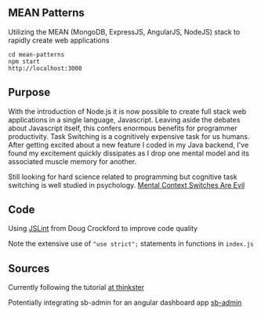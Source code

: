 ## MEAN Patterns
Utilizing the MEAN (MongoDB, ExpressJS, AngularJS, NodeJS) stack to rapidly create web applications

    cd mean-patterns
    npm start
    http://localhost:3000

## Purpose
With the introduction of Node.js it is now possible to create full stack web applications in a single language, Javascript. Leaving aside the debates about Javascript itself, this confers enormous benefits for programmer productivity. Task Switching is a cognitively expensive task for us humans. After getting excited about a new feature I coded in my Java backend, I've found my excitement quickly dissipates as I drop one mental model and its associated muscle memory for another.

Still looking for hard science related to programming but cognitive task switching is well studied in psychology.
[Mental Context Switches Are Evil](http://www.johndcook.com/blog/2011/06/09/mental-context-switches-are-evil/)

## Code
Using [JSLint](http://jslint.com) from Doug Crockford to improve code quality

Note the extensive use of `"use strict";` statements in functions in `index.js`


## Sources
Currently following the tutorial [at thinkster](https://thinkster.io/angulartutorial/mean-stack-tutorial/)

Potentially integrating sb-admin for an angular dashboard app [sb-admin](https://github.com/IronSummitMedia/startbootstrap-sb-admin)